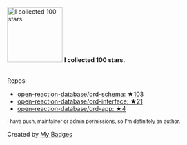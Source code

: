 <img src="https://my-badges.github.io/my-badges/stars-100.png" alt="I collected 100 stars." title="I collected 100 stars." width="128">
<strong>I collected 100 stars.</strong>
<br><br>

Repos:

* <a href="https://github.com/open-reaction-database/ord-schema">open-reaction-database/ord-schema: ★103</a>
* <a href="https://github.com/open-reaction-database/ord-interface">open-reaction-database/ord-interface: ★21</a>
* <a href="https://github.com/open-reaction-database/ord-app">open-reaction-database/ord-app: ★4</a>

<sup>I have push, maintainer or admin permissions, so I'm definitely an author.<sup>



Created by <a href="https://github.com/my-badges/my-badges">My Badges</a>